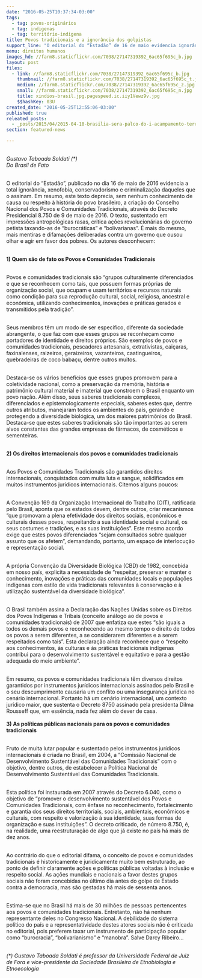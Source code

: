 ```yaml
---
date: "2016-05-25T10:37:34-03:00"
tags:
  - tag: povos-originários
  - tag: indigenas
  - tag: território-indigena
title: Povos tradicionais e a ignorância dos golpistas
support_line: "O editorial do “Estadão” de 16 de maio evidencia ignorância, xenofobia e conservadorismo daqueles que o assinam"
menu: direitos humanos
images_hd: //farm8.staticflickr.com/7038/27147319392_6ac65f695c_b.jpg
layout: post
files:
  - link: //farm8.staticflickr.com/7038/27147319392_6ac65f695c_b.jpg
    thumbnail: //farm8.staticflickr.com/7038/27147319392_6ac65f695c_t.jpg
    medium: //farm8.staticflickr.com/7038/27147319392_6ac65f695c_z.jpg
    small: //farm8.staticflickr.com/7038/27147319392_6ac65f695c_n.jpg
    title: xindios-brasil.jpg.pagespeed.ic.iiy1Vewz9v.jpg
    $$hashKey: 03U
created_date: "2016-05-25T12:55:06-03:00"
published: true
releated_posts:
  - _posts/2015/04/2015-04-10-brasilia-sera-palco-do-i-acampamento-terra-livre-em-defesa-dos-povos-indigenas.md
section: featured-news

---
```

<p><br />
<em>Gustavo Taboada Soldati (*)<br />
Do Brasil de Fato</em></p>

<p><br />
O editorial do &ldquo;Estad&atilde;o&rdquo;, publicado no dia 16 de maio de 2016 evidencia a total ignor&acirc;ncia, xenofobia, conservadorismo e criminaliza&ccedil;&atilde;o daqueles que o assinam. Em resumo, este texto deprecia, sem nenhum conhecimento de causa ou respeito &agrave; hist&oacute;ria do povo brasileiro, a cria&ccedil;&atilde;o do Conselho Nacional dos Povos e Comunidades Tradicionais, atrav&eacute;s do Decreto Presidencial 8.750 de 9 de maio de 2016. O texto, sustentado em impress&otilde;es antropol&oacute;gicas rasas, critica a&ccedil;&otilde;es revolucion&aacute;rias do governo petista taxando-as de &ldquo;burocr&aacute;ticas&rdquo; e &ldquo;bolivarianas&rdquo;. &Eacute; mais do mesmo, mais mentiras e difama&ccedil;&otilde;es deliberadas contra um governo que ousou olhar e agir em favor dos pobres. Os autores desconhecem:</p>

<p><br />
<strong>1) Quem s&atilde;o de fato os Povos e Comunidades Tradicionais</strong></p>

<p><br />
Povos e comunidades tradicionais s&atilde;o &ldquo;grupos culturalmente diferenciados e que se reconhecem como tais, que possuem formas pr&oacute;prias de organiza&ccedil;&atilde;o social, que ocupam e usam territ&oacute;rios e recursos naturais como condi&ccedil;&atilde;o para sua reprodu&ccedil;&atilde;o cultural, social, religiosa, ancestral e econ&ocirc;mica, utilizando conhecimentos, inova&ccedil;&otilde;es e pr&aacute;ticas gerados e transmitidos pela tradi&ccedil;&atilde;o&rdquo;.</p>

<p><br />
Seus membros t&ecirc;m um modo de ser espec&iacute;fico, diferente da sociedade abrangente, o que faz com que esses grupos se reconhe&ccedil;am como portadores de identidade e direitos pr&oacute;prios. S&atilde;o exemplos de povos e comunidades tradicionais, pescadores artesanais, extrativistas, cai&ccedil;aras, faxinalenses, raizeiros, geraizeiros, vazanteiros, caatingueiros, quebradeiras de coco baba&ccedil;u, dentre outros muitos.</p>

<p><br />
Destaca-se os v&aacute;rios benef&iacute;cios que esses grupos promovem para a coletividade nacional, como a preserva&ccedil;&atilde;o da mem&oacute;ria, hist&oacute;ria e patrim&ocirc;nio cultural material e imaterial que constroem o Brasil enquanto um povo na&ccedil;&atilde;o. Al&eacute;m disso, seus saberes tradicionais complexos, diferenciados e epistemologicamente especiais, saberes estes que, dentre outros atributos, manejaram todos os ambientes do pa&iacute;s, gerando e protegendo a diversidade biol&oacute;gica, um dos maiores patrim&ocirc;nios do Brasil. Destaca-se que estes saberes tradicionais s&atilde;o t&atilde;o importantes ao serem alvos constantes das grandes empresas de f&aacute;rmacos, de cosm&eacute;ticos e sementeiras.</p>

<p><br />
<strong>2) Os direitos internacionais dos povos e comunidades tradicionais</strong></p>

<p><br />
Aos Povos e Comunidades Tradicionais s&atilde;o garantidos direitos internacionais, conquistados com muita luta e sangue, solidificados em muitos instrumentos jur&iacute;dicos internacionais. Citemos alguns poucos:</p>

<p><br />
A Conven&ccedil;&atilde;o 169 da Organiza&ccedil;&atilde;o Internacional do Trabalho (OIT), ratificada pelo Brasil, aponta que os estados devem, dentre outros, criar mecanismos &ldquo;que promovam a plena efetividade dos direitos sociais, econ&ocirc;micos e culturais desses povos, respeitando a sua identidade social e cultural, os seus costumes e tradi&ccedil;&otilde;es, e as suas institui&ccedil;&otilde;es&rdquo;. Este mesmo acordo exige que estes povos diferenciados &ldquo;sejam consultados sobre qualquer assunto que os afetem&rdquo;, demandando, portanto, um espa&ccedil;o de interlocu&ccedil;&atilde;o e representa&ccedil;&atilde;o social.</p>

<p><br />
A pr&oacute;pria Conven&ccedil;&atilde;o da Diversidade Biol&oacute;gica (CBD) de 1982, concebida em nosso pa&iacute;s, explicita a necessidade de &ldquo;respeitar, preservar e manter o conhecimento, inova&ccedil;&otilde;es e pr&aacute;ticas das comunidades locais e popula&ccedil;&otilde;es ind&iacute;genas com estilo de vida tradicionais relevantes &agrave; conserva&ccedil;&atilde;o e &agrave; utiliza&ccedil;&atilde;o sustent&aacute;vel da diversidade biol&oacute;gica&rdquo;.</p>

<p><br />
O Brasil tamb&eacute;m assina a Declara&ccedil;&atilde;o das Na&ccedil;&otilde;es Unidas sobre os Direitos dos Povos Ind&iacute;genas e Tribais (conceito an&aacute;logo ao de povos e comunidades tradicionais) de 2007 que enfatiza que estes &ldquo;s&atilde;o iguais a todos os demais povos e reconhecendo ao mesmo tempo o direito de todos os povos a serem diferentes, a se considerarem diferentes e a serem respeitados como tais&rdquo;. Esta declara&ccedil;&atilde;o ainda reconhece que o &ldquo;respeito aos conhecimentos, &agrave;s culturas e &agrave;s pr&aacute;ticas tradicionais ind&iacute;genas contribui para o desenvolvimento sustent&aacute;vel e equitativo e para a gest&atilde;o adequada do meio ambiente&rdquo;.</p>

<p><br />
Em resumo, os povos e comunidades tradicionais t&ecirc;m diversos direitos garantidos por instrumentos jur&iacute;dicos internacionais assinados pelo Brasil e o seu descumprimento causaria um conflito ou uma inseguran&ccedil;a jur&iacute;dica no cen&aacute;rio internacional. Portanto h&aacute; um cen&aacute;rio internacional, um contexto jur&iacute;dico maior, que sustenta o Decreto 8750 assinado pela presidenta Dilma Rousseff que, em ess&ecirc;ncia, nada fez al&eacute;m do dever de casa.<br />
<br />
<strong>3) As pol&iacute;ticas p&uacute;blicas nacionais para os povos e comunidades tradicionais</strong></p>

<p><br />
Fruto de muita lutar popular e sustentado pelos instrumentos jur&iacute;dicos internacionais &eacute; criada no Brasil, em 2004, a &ldquo;Comiss&atilde;o Nacional de Desenvolvimento Sustent&aacute;vel das Comunidades Tradicionais&rdquo; com o objetivo, dentre outros, de estabelecer a Pol&iacute;tica Nacional de Desenvolvimento Sustent&aacute;vel das Comunidades Tradicionais.</p>

<p><br />
Esta pol&iacute;tica foi instaurada em 2007 atrav&eacute;s do Decreto 6.040, como o objetivo de &ldquo;promover o desenvolvimento sustent&aacute;vel dos Povos e Comunidades Tradicionais, com &ecirc;nfase no reconhecimento, fortalecimento e garantia dos seus direitos territoriais, sociais, ambientais, econ&ocirc;micos e culturais, com respeito e valoriza&ccedil;&atilde;o &agrave; sua identidade, suas formas de organiza&ccedil;&atilde;o e suas institui&ccedil;&otilde;es&rdquo;. O decreto criticado, de n&uacute;mero 8.750, &eacute;, na realidade, uma reestrutura&ccedil;&atilde;o de algo que j&aacute; existe no pa&iacute;s h&aacute; mais de dez anos.</p>

<p><br />
Ao contr&aacute;rio do que o editorial difama, o conceito de povos e comunidades tradicionais &eacute; historicamente e juridicamente muito bem estruturado, ao ponto de definir claramente a&ccedil;&otilde;es e pol&iacute;ticas p&uacute;blicas voltadas &agrave; inclus&atilde;o e respeito social. As a&ccedil;&otilde;es mundiais e nacionais a favor destes grupos sociais n&atilde;o foram concebidas no &uacute;ltimo dia antes do golpe de Estado contra a democracia, mas s&atilde;o gestadas h&aacute; mais de sessenta anos.</p>

<p><br />
Estima-se que no Brasil h&aacute; mais de 30 milh&otilde;es de pessoas pertencentes aos povos e comunidades tradicionais. Entretanto, n&atilde;o h&aacute; nenhum representante deles no Congresso Nacional. A debilidade do sistema pol&iacute;tico do pa&iacute;s e a representatividade destes atores sociais n&atilde;o &eacute; criticada no editorial, pois preferem taxar um instrumento de participa&ccedil;&atilde;o popular como &ldquo;burocracia&rdquo;, &ldquo;bolivarianismo&rdquo; e &ldquo;manobra&rdquo;. Salve Darcy Ribeiro&hellip;</p>

<p><br />
<em>(*) Gustavo Taboada Soldati &eacute; professor da Universidade Federal de Juiz de Fora e vice-presidente da Sociedade Brasileira de Etnobiologia e Etnoecologia</em></p>
